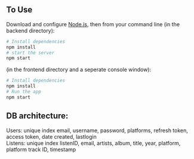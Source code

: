 ## To Use

Download and configure [Node.js](https://nodejs.org/en/download/), then from your command line (in the backend directory):

```bash
# Install dependencies
npm install
# start the server
npm start
```

(in the frontend directory and a seperate console window):

```bash
# Install dependencies
npm install
# Run the app
npm start
```

## DB architecture:

Users: unique index email, username, password, platforms, refresh token, access token, date created, lastlogin \
Listens: unique index listenID, email, artists, album, title, year, platform, platform track ID, timestamp
